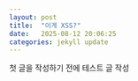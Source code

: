 ```yaml
---
layout: post
title:  "이게 XSS?"
date:   2025-08-12 20:06:25
categories: jekyll update
---
```


첫 글을 작성하기 전에 테스트 글 작성